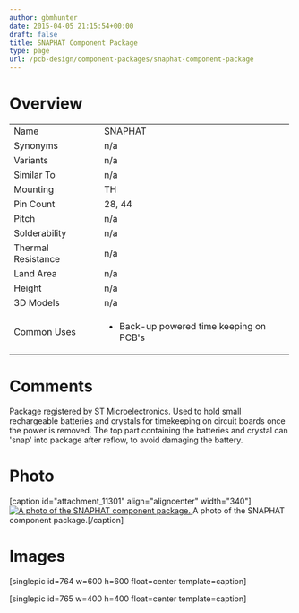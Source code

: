 ```yaml
---
author: gbmhunter
date: 2015-04-05 21:15:54+00:00
draft: false
title: SNAPHAT Component Package
type: page
url: /pcb-design/component-packages/snaphat-component-package
---
```


# Overview


<table style="width: 500px;" >
<tbody >
<tr >

<td >Name
</td>

<td >SNAPHAT
</td>
</tr>
<tr >

<td >Synonyms
</td>

<td >n/a
</td>
</tr>
<tr >

<td >Variants
</td>

<td >n/a
</td>
</tr>
<tr >

<td >Similar To
</td>

<td >n/a
</td>
</tr>
<tr >

<td >Mounting
</td>

<td >TH
</td>
</tr>
<tr >

<td >Pin Count
</td>

<td >28, 44
</td>
</tr>
<tr >

<td >Pitch
</td>

<td >n/a
</td>
</tr>
<tr >

<td >Solderability
</td>

<td >n/a
</td>
</tr>
<tr >

<td >Thermal Resistance
</td>

<td >n/a
</td>
</tr>
<tr >

<td >Land Area
</td>

<td >n/a
</td>
</tr>
<tr >

<td >Height
</td>

<td >n/a
</td>
</tr>
<tr >

<td >3D Models
</td>

<td >n/a
</td>
</tr>
<tr >

<td >Common Uses
</td>

<td >



  * Back-up powered time keeping on PCB's


</td>
</tr>
</tbody>
</table>


# Comments




Package registered by ST Microelectronics. Used to hold small rechargeable batteries and crystals for timekeeping on circuit boards once the power is removed. The top part containing the batteries and crystal can 'snap' into package after reflow, to avoid damaging the battery.




# Photo


[caption id="attachment_11301" align="aligncenter" width="340"][![A photo of the SNAPHAT component package.](http://blog.mbedded.ninja/wp-content/uploads/2015/04/snaphat-component-package-photo.png)
](http://blog.mbedded.ninja/wp-content/uploads/2015/04/snaphat-component-package-photo.png) A photo of the SNAPHAT component package.[/caption]


# Images




[singlepic id=764 w=600 h=600 float=center template=caption]




[singlepic id=765 w=400 h=400 float=center template=caption]
